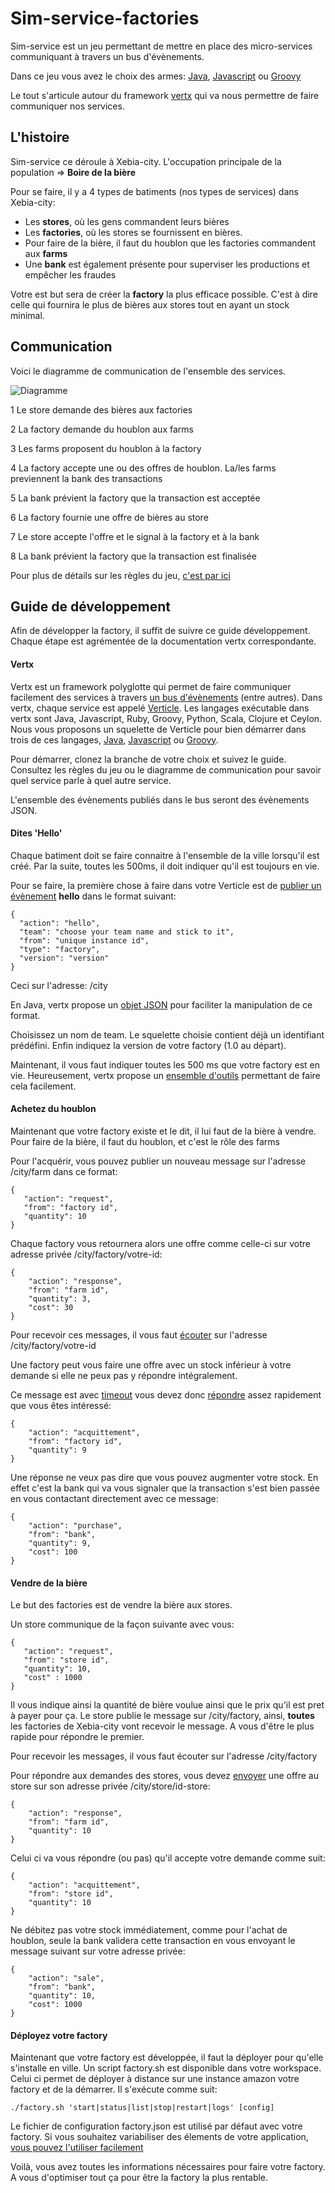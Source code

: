 Sim-service-factories
=====================

Sim-service est un jeu permettant de mettre en place des micro-services communiquant à travers un bus d'évènements.

Dans ce jeu vous avez le choix des armes: [Java](https://github.com/xebia-france/sim-service-factories/tree/java), [Javascript](https://github.com/xebia-france/sim-service-factories/tree/javascript) ou [Groovy](https://github.com/xebia-france/sim-service-factories/tree/groovy)

Le tout s'articule autour du framework [vertx](http://vertx.io/) qui va nous permettre de faire communiquer nos services.


L'histoire
----------

Sim-service ce déroule à Xebia-city. L'occupation principale de la population => **Boire de la bière**

Pour se faire, il y a 4 types de batiments (nos types de services) dans Xebia-city:

* Les **stores**, où les gens commandent leurs bières
* Les **factories**, où les stores se fournissent en bières.
* Pour faire de la bière, il faut du houblon que les factories commandent aux **farms**
* Une **bank** est également présente pour superviser les productions et empêcher les fraudes

Votre est but sera de créer la **factory** la plus efficace possible. C'est à dire celle qui fournira le plus de bières aux stores tout en ayant un stock minimal.

Communication
-------------

Voici le diagramme de communication de l'ensemble des services.

![Diagramme](https://github.com/xebia-france/sim-service-factories/blob/master/com.png)

1 Le store demande des bières aux factories

2 La factory demande du houblon aux farms

3 Les farms proposent du houblon à la factory

4 La factory accepte une ou des offres de houblon. La/les farms previennent la bank des transactions

5 La bank prévient la factory que la transaction est acceptée

6 La factory fournie une offre de bières au store

7 Le store accepte l'offre et le signal à la factory et à la bank

8 La bank prévient la factory que la transaction est finalisée

Pour plus de détails sur les règles du jeu, [c'est par ici](https://github.com/xebia-france/sim-service-factories/blob/master/regles.md)

Guide de développement
----------------------

Afin de développer la factory, il suffit de suivre ce guide développement. Chaque étape est agrémentée de la documentation vertx correspondante.

#### Vertx

Vertx est un framework polyglotte qui permet de faire communiquer facilement des services à travers [un bus d'évènements](http://vertx.io/core_manual_java.html#the-event-bus) (entre autres). Dans vertx, chaque service est appelé [Verticle](http://vertx.io/manual.html#verticle).
Les langages exécutable dans vertx sont Java, Javascript, Ruby, Groovy, Python, Scala, Clojure et Ceylon. Nous vous proposons un squelette de Verticle pour bien démarrer dans trois de ces langages, [Java](https://github.com/xebia-france/sim-service-factories/tree/java), [Javascript](https://github.com/xebia-france/sim-service-factories/tree/javascript) ou [Groovy](https://github.com/xebia-france/sim-service-factories/tree/groovy).

Pour démarrer, clonez la branche de votre choix et suivez le guide. Consultez les règles du jeu ou le diagramme de communication pour savoir quel service parle à quel autre service.

L'ensemble des évènements publiés dans le bus seront des évènements JSON.

#### Dites 'Hello'

Chaque batiment doit se faire connaitre à l'ensemble de la ville lorsqu'il est créé. Par la suite, toutes les 500ms, il doit indiquer qu'il est toujours en vie.

Pour se faire, la première chose à faire dans votre Verticle est de [publier un évènement](http://vertx.io/core_manual_java.html#publishing-messages) **hello** dans le format suivant:

```
{
  "action": "hello",
  "team": "choose your team name and stick to it",
  "from": "unique instance id",
  "type": "factory",
  "version": "version"
}
```

Ceci sur l'adresse: /city

En Java, vertx propose un [objet JSON](http://vertx.io/core_manual_java.html#json) pour faciliter la manipulation de ce format.

Choisissez un nom de team. Le squelette choisie contient déjà un identifiant prédéfini. Enfin indiquez la version de votre factory (1.0 au départ).

Maintenant, il vous faut indiquer toutes les 500 ms que votre factory est en vie. Heureusement, vertx propose un [ensemble d'outils](http://vertx.io/core_manual_java.html#periodic-timers) permettant de faire cela facilement.



#### Achetez du houblon

Maintenant que votre factory existe et le dit, il lui faut de la bière à vendre.
Pour faire de la bière, il faut du houblon, et c'est le rôle des farms

Pour l'acquérir, vous pouvez publier un nouveau message sur l'adresse /city/farm dans ce format:

```
{
   "action": "request",
   "from": "factory id",
   "quantity": 10
}
```

Chaque factory vous retournera alors une offre comme celle-ci sur votre adresse privée /city/factory/votre-id:

```
{
    "action": "response",
    "from": "farm id",
    "quantity": 3,
    "cost": 30
}
```

Pour recevoir ces messages, il vous faut [écouter](http://vertx.io/core_manual_java.html#registering-and-unregistering-handlers) sur l'adresse /city/factory/votre-id

Une factory peut vous faire une offre avec un stock inférieur à votre demande si elle ne peux pas y répondre intégralement.

Ce message est avec [timeout](http://vertx.io/core_manual_java.html#specifying-timeouts-for-replies) vous devez donc [répondre](http://vertx.io/core_manual_java.html#replying-to-messages) assez rapidement que vous êtes intéressé:

```
{
    "action": "acquittement",
    "from": "factory id",
    "quantity": 9
}
```

Une réponse ne veux pas dire que vous pouvez augmenter votre stock. En effet c'est la bank qui va vous signaler que la transaction s'est bien passée en vous contactant directement avec ce message:

```
{
    "action": "purchase",
    "from": "bank",
    "quantity": 9,
    "cost": 100
}
```

#### Vendre de la bière

Le but des factories est de vendre la bière aux stores.

Un store communique de la façon suivante avec vous:

```
{
   "action": "request",
   "from": "store id",
   "quantity": 10,
   "cost" : 1000
}
```

Il vous indique ainsi la quantité de bière voulue ainsi que le prix qu'il est pret à payer pour ça.
Le store publie le message sur /city/factory, ainsi, **toutes** les factories de Xebia-city vont recevoir le message. A vous d'être le plus rapide pour répondre le premier.

Pour recevoir les messages, il vous faut écouter sur l'adresse /city/factory

Pour répondre aux demandes des stores, vous devez [envoyer](http://vertx.io/core_manual_java.html#sending-messages) une offre au store sur son adresse privée /city/store/id-store:

```
{
    "action": "response",
    "from": "farm id",
    "quantity": 10
}
```

Celui ci va vous répondre (ou pas) qu'il accepte votre demande comme suit:

```
{
    "action": "acquittement",
    "from": "store id",
    "quantity": 10
}
```

Ne débitez pas votre stock immédiatement, comme pour l'achat de houblon, seule la bank validera cette transaction en vous envoyant le message suivant sur votre adresse privée:

```
{
    "action": "sale",
    "from": "bank",
    "quantity": 10,
    "cost": 1000
}
```

#### Déployez votre factory

Maintenant que votre factory est développée, il faut la déployer pour qu'elle s'installe en ville.
Un script factory.sh est disponible dans votre workspace. Celui ci permet de déployer à distance sur une instance amazon votre factory et de la démarrer.
Il s'exécute comme suit:

```
./factory.sh 'start|status|list|stop|restart|logs' [config]
```

Le fichier de configuration factory.json est utilisé par défaut avec votre factory. Si vous souhaitez variabiliser des élements de votre application, [vous pouvez l'utiliser facilement](http://vertx.io/core_manual_java.html#getting-configuration-in-a-verticle)

Voilà, vous avez toutes les informations nécessaires pour faire votre factory. A vous d'optimiser tout ça pour être la factory la plus rentable.

